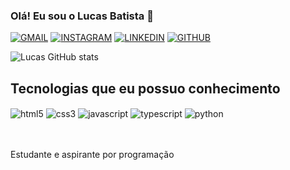 
### Olá! Eu sou o Lucas Batista 👋

[![GMAIL](https://img.shields.io/badge/Gmail-D14836?style=for-the-badge&logo=gmail&logoColor=white)](mailto:lucasbo2007@gmail.com)
[![INSTAGRAM](https://img.shields.io/badge/Instagram-E4405F?style=for-the-badge&logo=instagram&logoColor=white)](https://www.instagram.com/olive1ra.dev/)
[![LINKEDIN](https://img.shields.io/badge/LinkedIn-0077B5?style=for-the-badge&logo=linkedin&logoColor=white)](https://br.linkedin.com/in/lucas-batista-de-oliveira-b49a692bb?original_referer=https%3A%2F%2Fwww.google.com%2F)
[![GITHUB](https://img.shields.io/badge/GitHub-100000?style=for-the-badge&logo=github&logoColor=white)](https://github.com/lucasbatista21)

![Lucas GitHub stats](https://github-readme-stats.vercel.app/api?username=lucasbatista21&show_icons=true&theme=dracula&locale=pt-br)

## Tecnologias que eu possuo conhecimento

<img align="center" alt="html5" src="https://img.shields.io/badge/HTML5-E34F26?style=for-the-badge&logo=html5&logoColor=white">
<img align="center" alt="css3" src="https://img.shields.io/badge/CSS3-1572B6?style=for-the-badge&logo=css3&logoColor=white">
<img align="center" alt="javascript" src="https://img.shields.io/badge/JavaScript-F7DF1E?style=for-the-badge&logo=javascript&logoColor=black">
<img align="center" alt="typescript" src="https://img.shields.io/badge/TypeScript-007ACC?style=for-the-badge&logo=typescript&logoColor=white">
<img align="center" alt="python" src="https://img.shields.io/badge/Python-14354C?style=for-the-badge&logo=python&logoColor=white">
<div style="display: inline_block"></br>
</div></br>

Estudante e aspirante por programação






